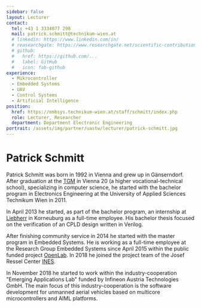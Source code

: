 ```yaml
---
sidebar: false
layout: Lecturer
contact:
  tel: +43 1 3334077 298
  mail: patrick.schmitt@technikum-wien.at
  # linkedin: https://www.linkedin.com/in/
  # reasearchgate: https://www.researchgate.net/scientific-contributions/
  # github:
  #   href: https://github.com/...
  #   label: GitHub
  #   icon: fab-github
experience:
  - Mikrocontroller
  - Embedded Systems
  - UAV
  - Control Systems
  - Artificial Intelligence
position:
  href: https://embsys.technikum-wien.at/staff/schmitt/index.php
  role: Lecturer, Researcher
  department: Department Electronic Engineering
portrait: /assets/img/partner/uastw/lecturer/patrick-schmitt.jpg
---
```


# Patrick Schmitt

Patrick Schmitt was born in 1992 in Vienna and grew up in Gänserndorf.
After graduation at the [TGM](http://www.tgm.ac.at/) in Vienna 20 (a higher vocational-technical school), specializing in computer science, he started with the bachelor program in Electronics Engineering at the University of Applied Sciences Technikum Wien in 2011.

<!-- more -->

In April 2013 he started, as part of the bachelor program, an internship at [Liebherr](http://www.liebherr.com/de/deu/%C3%BCber-liebherr/liebherr-weltweit/%C3%B6sterreich/korneuburg/korneuburg.html) in Korneuburg as a full-time employee.
His bachelor thesis focused on the verification of an CPLD design written in Verilog.

After finishing community service in 2014 he started with the master program in Embedded Systems.
He is working as a full-time employee at the Research Group Embedded Systems since April 2015 within the public funded project [OpenLab](http://embsys.technikum-wien.at/projects/openlab/index.php).
In 2018 he joined the project team of the Josef Ressel Center [INES](http://embsys.technikum-wien.at/projects/ines/index.php).

In November 2018 he started to work within the industry-cooperation "Emerging Applications Lab" funded by Infineon Austria Technologies GmbH.
The main focus of this industry-cooperation is the software development for unmanned aerial vehicles based on multicore microcontrollers and AIML platforms.